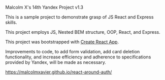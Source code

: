 Malcolm X's 14th Yandex Project v1.3

This is a sample project to demonstrate grasp of JS React and Express skills.

This project employs JS, Nested BEM structure, OOP, React, and Express.

This project was bootstrapped with [Create React App](https://github.com/facebook/create-react-app).

Improvements to code, to add form validation, add card deletion functionality, and increase efficiency and adherence to specifications provided by Yandex, will be made as necessary.

https://malcolmxavier.github.io/react-around-auth/